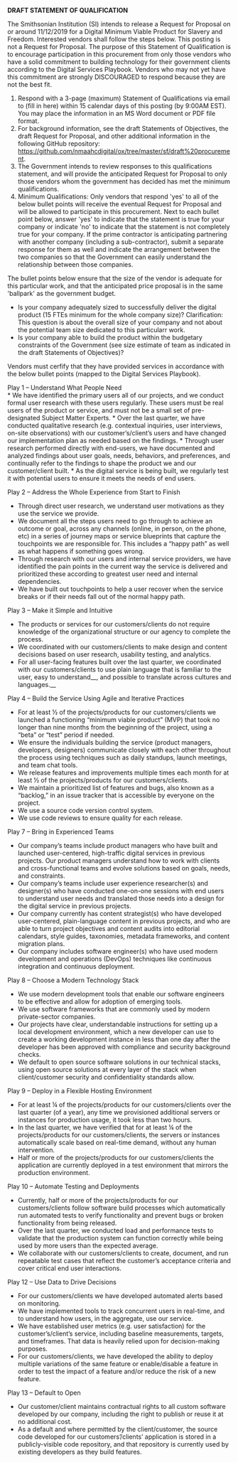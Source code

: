 __DRAFT STATEMENT OF QUALIFICATION__  

The Smithsonian Institution (SI) intends to release a Request for Proposal on or around 11/12/2019 for a Digital Minimum Viable Product for Slavery and Freedom. Interested vendors shall follow the steps below. This posting is not a Request for Proposal. The purpose of this Statement of Qualification is to encourage participation in this procurement from only those vendors who have a solid commitment to building technology for their government clients according to the Digital Services Playbook. Vendors who may not yet have this commitment are strongly DISCOURAGED to respond because they are not the best fit.

1. Respond with a 3-page (maximum) Statement of Qualifications via email to (fill in here) within 15 calendar days of this posting (by 9:00AM EST). You may place the information in an MS Word document or PDF file format.  
2. For background information, see the draft Statements of Objectives, the draft Request for Proposal, and other additional information in the following GitHub repository: https://github.com/nmaahcdigital/ox/tree/master/sf/draft%20procurement.  
3. The Government intends to review responses to this qualifications statement, and will provide the anticipated Request for Proposal to only those vendors whom the government has decided has met the minimum qualifications.  
4. Minimum Qualifications: Only vendors that respond 'yes' to all of the below bullet points will receive the eventual Request for Proposal and will be allowed to participate in this procurement. Next to each bullet point below, answer 'yes' to indicate that the statement is true for your company or indicate 'no' to indicate that the statement is not completely true for your company. If the prime contractor is anticipating partnering with another company (including a sub-contractor), submit a separate response for them as well and indicate the arrangement between the two companies so that the Government can easily understand the relationship between those companies.  

The bullet points below ensure that the size of the vendor is adequate for this particular work, and that the anticipated price proposal is in the same 'ballpark' as the government budget.  

* Is your company adequately sized to successfully deliver the digital product (15 FTEs minimum for the whole company size)? Clarification: This question is about the overall size of your company and not about the potential team size dedicated to this particularr work.
* Is your company able to build the product within the budgetary constraints of the Government (see size estimate of team as indicated in the draft Statements of Objectives)?

Vendors must cerfify that they have provided services in accordance with the below bullet points (mapped to the Digital Services Playbook).   

Play 1 – Understand What People Need  
      *	We have identified the primary users all of our projects, and we conduct formal user research with these users regularly. These users must be real users of the product or service, and must not be a small set of pre-designated Subject Matter Experts.
      * Over the last quarter, we have conducted qualitative research (e.g. contextual inquiries, user interviews, on-site observations) with our customer’s/client’s users and have changed our implementation plan as needed based on the findings.
      * Through user research performed directly with end-users, we have documented and analyzed findings about user goals, needs, behaviors, and preferences, and continually refer to the findings to shape the product we and our customer/client built.
      * As the digital service is being built, we regularly test it with potential users to ensure it meets the needs of end users.
  
Play 2 – Address the Whole Experience from Start to Finish
  * Through direct user research, we understand user motivations as they use the service we provide.
  * We document all the steps users need to go through to achieve an outcome or goal, across any channels (online, in person, on the phone, etc) in a series of journey maps or service blueprints that capture the touchpoints we are responsible for. This includes a “happy path” as well as what happens if something goes wrong.
  * Through research with our users and internal service providers, we have identified the pain points in the current way the service is delivered and prioritized these according to greatest user need and internal dependencies.
  * We have built out touchpoints to help a user recover when the service breaks or if their needs fall out of the normal happy path.
  
Play 3 – Make it Simple and Intuitive
  * The products or services for our customers/clients do not require knowledge of the organizational structure or our agency to complete the process.
  * We coordinated with our customers/clients to make design and content decisions based on user research, usability testing, and analytics.
  * For all user-facing features built over the last quarter, we coordinated with our customers/clients to use plain language that is familiar to the user, easy to understand__, and possible to translate across cultures and languages.__
  
Play 4 – Build the Service Using Agile and Iterative Practices
  * For at least ½ of the projects/products for our customers/clients we launched a functioning “minimum viable product” (MVP) that took no longer than nine months from the beginning of the project, using a “beta” or “test” period if needed.
  * We ensure the individuals building the service (product managers, developers, designers) communicate closely with each other throughout the process using techniques such as daily standups, launch meetings, and team chat tools.
  * We release features and improvements multiple times each month for at least ½ of the projects/products for our customers/clients.
  * We maintain a prioritized list of features and bugs, also known as a “backlog,” in an issue tracker that is accessible by everyone on the project.
  * We use a source code version control system.
  * We use code reviews to ensure quality for each release.

Play 7 – Bring in Experienced Teams
  * Our company’s teams include product managers who have built and launched user-centered, high-traffic digital services in previous projects. Our product managers understand how to work with clients and cross-functional teams and evolve solutions based on goals, needs, and constraints.
  * Our company’s teams include user experience researcher(s) and designer(s) who have conducted one-on-one sessions with end users to understand user needs and translated those needs into a design for the digital service in previous projects.
  * Our company currently has content strategist(s) who have developed user-centered, plain-language content in previous projects, and who are able to turn project objectives and content audits into editorial calendars, style guides, taxonomies, metadata frameworks, and content migration plans.
  * Our company includes software engineer(s) who have used modern development and operations (DevOps) techniques like continuous integration and continuous deployment.
  
Play 8 – Choose a Modern Technology Stack
  * We use modern development tools that enable our software engineers to be effective and allow for adoption of emerging tools.
  * We use software frameworks that are commonly used by modern private-sector companies.
  * Our projects have clear, understandable instructions for setting up a local development environment, which a new developer can use to create a working development instance in less than one day after the developer has been approved with compliance and security background checks.
  * We default to open source software solutions in our technical stacks, using open source solutions at every layer of the stack when client/customer security and confidentiality standards allow.
  
Play 9 – Deploy in a Flexible Hosting Environment  
  * For at least ¼ of the projects/products for our customers/clients over the last quarter (of a year), any time we provisioned additional servers or instances for production usage, it took less than two hours.
  * In the last quarter, we have verified that for at least ¼ of the projects/products for our customers/clients, the servers or instances automatically scale based on real-time demand, without any human intervention.
  * Half or more of the projects/products for our customers/clients the application are currently deployed in a test environment that mirrors the production environment.
  
Play 10 – Automate Testing and Deployments
  * Currently, half or more of the projects/products for our customers/clients follow software build processes which automatically run automated tests to verify functionality and prevent bugs or broken functionality from being released.
  * Over the last quarter, we conducted load and performance tests to validate that the production system can function correctly while being used by more users than the expected average.
  * We collaborate with our customers/clients to create, document, and run repeatable test cases that reflect the customer’s acceptance criteria and cover critical end user interactions.
  
Play 12 – Use Data to Drive Decisions
  * For our customers/clients we have developed automated alerts based on monitoring.
  * We have implemented tools to track concurrent users in real-time, and to understand how users, in the aggregate, use our service.
  * We have established user metrics (e.g. user satisfaction) for the customer’s/client’s service, including baseline measurements, targets, and timeframes. That data is heavily relied upon for decision-making purposes.
  * For our customers/clients, we have developed the ability to deploy multiple variations of the same feature or enable/disable a feature in order to test the impact of a feature and/or reduce the risk of a new feature.
  
Play 13 – Default to Open
  * Our customer/client maintains contractual rights to all custom software developed by our company, including the right to publish or reuse it at no additional cost.
  * As a default and where permitted by the client/customer, the source code developed for our customers’/clients’ application is stored in a publicly-visible code repository, and that repository is currently used by existing developers as they build features.

